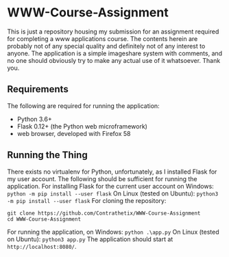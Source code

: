 # WWW-Course-Assignment

This is just a repository housing my submission for an assignment required for completing a www applications course. The contents herein are probably not of any special quality and definitely not of any interest to anyone. The application is a simple imageshare system with comments, and no one should obviously try to make any actual use of it whatsoever. Thank you.

## Requirements

The following are required for running the application:
* Python 3.6+
* Flask 0.12+ (the Python web microframework)
* web browser, developed with Firefox 58

## Running the Thing

There exists no virtualenv for Python, unfortunately, as I installed Flask for my user account. The following should be sufficient for running the application. For installing Flask for the current user account on Windows:
```python -m pip install --user flask```
On Linux (tested on Ubuntu):
```python3 -m pip install --user flask```
For cloning the repository:
```
git clone https://github.com/Contrathetix/WWW-Course-Assignment
cd WWW-Course-Assignment
```
For running the application, on Windows:
```python .\app.py```
On Linux (tested on Ubuntu):
```python3 app.py```
The application should start at `http://localhost:8080/`.
